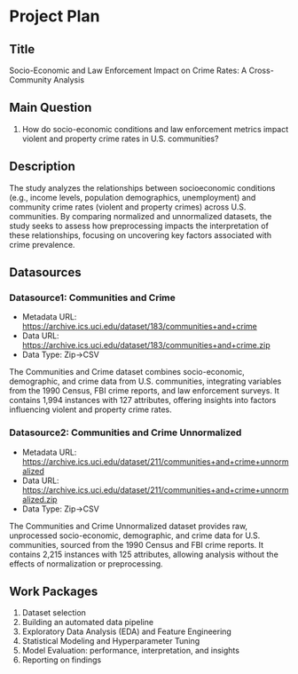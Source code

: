 # Project Plan

## Title
<!-- Give your project a short title. -->
Socio-Economic and Law Enforcement Impact on Crime Rates: A Cross-Community Analysis

## Main Question

<!-- Think about one main question you want to answer based on the data. -->
1. How do socio-economic conditions and law enforcement metrics impact violent and property crime rates in U.S. communities?

## Description

<!-- Describe your data science project in max. 200 words. Consider writing about why and how you attempt it. -->
The study analyzes the relationships between socioeconomic conditions (e.g., income levels, population demographics, unemployment) and community crime rates (violent and property crimes) across U.S. communities. By comparing normalized and unnormalized datasets, the study seeks to assess how preprocessing impacts the interpretation of these relationships, focusing on uncovering key factors associated with crime prevalence.

## Datasources

<!-- Describe each datasources you plan to use in a section. Use the prefic "DatasourceX" where X is the id of the datasource. -->

### Datasource1: Communities and Crime
* Metadata URL: https://archive.ics.uci.edu/dataset/183/communities+and+crime
* Data URL: https://archive.ics.uci.edu/dataset/183/communities+and+crime.zip
* Data Type: Zip->CSV

The Communities and Crime dataset combines socio-economic, demographic, and crime data from U.S. communities, integrating variables from the 1990 Census, FBI crime reports, and law enforcement surveys. It contains 1,994 instances with 127 attributes, offering insights into factors influencing violent and property crime rates.

### Datasource2: Communities and Crime Unnormalized
* Metadata URL: https://archive.ics.uci.edu/dataset/211/communities+and+crime+unnormalized
* Data URL: https://archive.ics.uci.edu/dataset/211/communities+and+crime+unnormalized.zip
* Data Type: Zip->CSV

The Communities and Crime Unnormalized dataset provides raw, unprocessed socio-economic, demographic, and crime data for U.S. communities, sourced from the 1990 Census and FBI crime reports. It contains 2,215 instances with 125 attributes, allowing analysis without the effects of normalization or preprocessing.

## Work Packages

<!-- List of work packages ordered sequentially, each pointing to an issue with more details. -->

1. Dataset selection
2. Building an automated data pipeline
3. Exploratory Data Analysis (EDA) and Feature Engineering
4. Statistical Modeling and Hyperparameter Tuning
5. Model Evaluation: performance, interpretation, and insights
6. Reporting on findings
